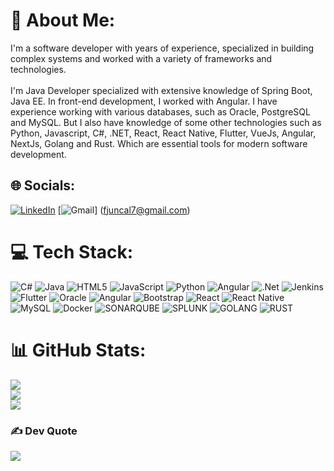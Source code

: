 # 💫 About Me:
I'm a software developer with years of experience, specialized in building complex systems and worked with a variety of frameworks and technologies.<br><br>I'm Java Developer specialized with extensive knowledge of Spring Boot, Java EE. In front-end development, I worked with Angular.  I have experience working with various databases, such as Oracle, PostgreSQL and MySQL.  But I also have knowledge of some other technologies such as Python, Javascript, C#, .NET, React, React Native, Flutter, VueJs, Angular, NextJs, Golang and Rust. Which are essential tools for modern software development.


## 🌐 Socials:
[![LinkedIn](https://img.shields.io/badge/LinkedIn-%230077B5.svg?logo=linkedin&logoColor=white)](https://linkedin.com/in/fellipe-juncal) [![Gmail](https://img.shields.io/badge/Gmail-D14836?style=for-the-badge&logo=gmail&logoColor=white)] (fjuncal7@gmail.com)

# 💻 Tech Stack:
![C#](https://img.shields.io/badge/c%23-%23239120.svg?style=plastic&logo=csharp&logoColor=white) ![Java](https://img.shields.io/badge/java-%23ED8B00.svg?style=plastic&logo=openjdk&logoColor=white) ![HTML5](https://img.shields.io/badge/html5-%23E34F26.svg?style=plastic&logo=html5&logoColor=white) ![JavaScript](https://img.shields.io/badge/javascript-%23323330.svg?style=plastic&logo=javascript&logoColor=%23F7DF1E) ![Python](https://img.shields.io/badge/python-3670A0?style=plastic&logo=python&logoColor=ffdd54) ![Angular](https://img.shields.io/badge/angular-%23DD0031.svg?style=plastic&logo=angular&logoColor=white) ![.Net](https://img.shields.io/badge/.NET-5C2D91?style=plastic&logo=.net&logoColor=white) ![Jenkins](https://img.shields.io/badge/jenkins-%232C5263.svg?style=plastic&logo=jenkins&logoColor=white) ![Flutter](https://img.shields.io/badge/Flutter-%2302569B.svg?style=plastic&logo=Flutter&logoColor=white) ![Oracle](https://img.shields.io/badge/Oracle-F80000?style=plastic&logo=oracle&logoColor=white) ![Angular](https://img.shields.io/badge/angular-%23DD0031.svg?style=plastic&logo=angular&logoColor=white) ![Bootstrap](https://img.shields.io/badge/bootstrap-%238511FA.svg?style=plastic&logo=bootstrap&logoColor=white) ![React](https://img.shields.io/badge/react-%2320232a.svg?style=plastic&logo=react&logoColor=%2361DAFB) ![React Native](https://img.shields.io/badge/react_native-%2320232a.svg?style=plastic&logo=react&logoColor=%2361DAFB) ![MySQL](https://img.shields.io/badge/mysql-%2300000f.svg?style=plastic&logo=mysql&logoColor=white) ![Docker](https://img.shields.io/badge/docker-%230db7ed.svg?style=plastic&logo=docker&logoColor=white) ![SONARQUBE](https://img.shields.io/badge/sonarqube-4E9BCD.svg?style=plastic&logo=sonarqube&logoColor=white&color=%234E9BCD) ![SPLUNK](https://img.shields.io/badge/splunk-000000.svg?style=plastic&logo=splunk&color=%23000000) ![GOLANG](https://img.shields.io/badge/go-3670A0?style=plastic&logo=go&logoColor=9fc5e8) ![RUST](https://img.shields.io/badge/rust-3670A0?style=plastic&logo=rust&logoColor=ce7e00)

# 📊 GitHub Stats:
![](https://github-readme-stats.vercel.app/api?username=fjuncal&theme=tokyonight&hide_border=false&include_all_commits=true&count_private=false)<br/>
![](https://github-readme-streak-stats.herokuapp.com/?user=fjuncal&theme=tokyonight&hide_border=false)<br/>
![](https://github-readme-stats.vercel.app/api/top-langs/?username=fjuncal&theme=tokyonight&hide_border=false&include_all_commits=true&count_private=false&layout=compact)

### ✍️ Dev Quote
![](https://quotes-github-readme.vercel.app/api?type=vetical&theme=tokyonight)

<!-- Proudly created with GPRM ( https://gprm.itsvg.in ) -->
